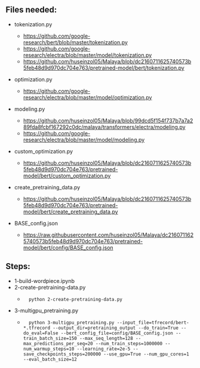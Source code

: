 ## Files needed:
* tokenization.py 

    - https://github.com/google-research/bert/blob/master/tokenization.py
    - https://github.com/google-research/electra/blob/master/model/tokenization.py
    - https://github.com/huseinzol05/Malaya/blob/dc2160711625740573b5feb48d9d970dc704e763/pretrained-model/bert/tokenization.py

* optimization.py
    - https://github.com/google-research/electra/blob/master/model/optimization.py

* modeling.py
    - https://github.com/huseinzol05/Malaya/blob/99dcd5f154f737b7a7a289fda8fcbf167292c0dc/malaya/transformers/electra/modeling.py
    - https://github.com/google-research/electra/blob/master/model/modeling.py

* custom_optimization.py
    - https://github.com/huseinzol05/Malaya/blob/dc2160711625740573b5feb48d9d970dc704e763/pretrained-model/bert/custom_optimization.py

* create_pretraining_data.py
    - https://github.com/huseinzol05/Malaya/blob/dc2160711625740573b5feb48d9d970dc704e763/pretrained-model/bert/create_pretraining_data.py

* BASE_config.json
    - https://raw.githubusercontent.com/huseinzol05/Malaya/dc2160711625740573b5feb48d9d970dc704e763/pretrained-model/bert/config/BASE_config.json

## Steps:

* 1-build-wordpiece.ipynb
* 2-create-pretraining-data.py
    - ```properties
        python 2-create-pretraining-data.py
        ```
* 3-multigpu_pretraining.py
    - ```properties
        python 3-multigpu_pretraining.py --input_file=tfrecord/bert-*.tfrecord --output_dir=pretraining_output --do_train=True --do_eval=False --bert_config_file=config/BASE_config.json --train_batch_size=150 --max_seq_length=128 --max_predictions_per_seq=20 --num_train_steps=1000000 --num_warmup_steps=10 --learning_rate=2e-5 --save_checkpoints_steps=200000 --use_gpu=True --num_gpu_cores=1 --eval_batch_size=12
        ```
